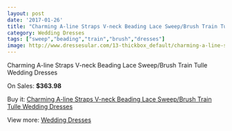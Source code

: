 ```yaml
---
layout: post
date: '2017-01-26'
title: "Charming A-line Straps V-neck Beading Lace Sweep/Brush Train Tulle Wedding Dresses"
category: Wedding Dresses
tags: ["sweep","beading","train","brush","dresses"]
image: http://www.dressesular.com/13-thickbox_default/charming-a-line-straps-v-neck-beading-lace-sweep-brush-train-tulle-wedding-dresses.jpg
---
```

Charming A-line Straps V-neck Beading Lace Sweep/Brush Train Tulle Wedding Dresses

On Sales: **$363.98**
<a href="https://www.dressesular.com/wedding-dresses/4-charming-a-line-straps-v-neck-beading-lace-sweep-brush-train-tulle-wedding-dresses.html"><amp-img layout="responsive" width="600" height="600" src="//www.dressesular.com/13-thickbox_default/charming-a-line-straps-v-neck-beading-lace-sweep-brush-train-tulle-wedding-dresses.jpg" alt="Charming A-line Straps V-neck Beading Lace Sweep/Brush Train Tulle Wedding Dresses 0" /></a>
<a href="https://www.dressesular.com/wedding-dresses/4-charming-a-line-straps-v-neck-beading-lace-sweep-brush-train-tulle-wedding-dresses.html"><amp-img layout="responsive" width="600" height="600" src="//www.dressesular.com/16-thickbox_default/charming-a-line-straps-v-neck-beading-lace-sweep-brush-train-tulle-wedding-dresses.jpg" alt="Charming A-line Straps V-neck Beading Lace Sweep/Brush Train Tulle Wedding Dresses 1" /></a>
<a href="https://www.dressesular.com/wedding-dresses/4-charming-a-line-straps-v-neck-beading-lace-sweep-brush-train-tulle-wedding-dresses.html"><amp-img layout="responsive" width="600" height="600" src="//www.dressesular.com/15-thickbox_default/charming-a-line-straps-v-neck-beading-lace-sweep-brush-train-tulle-wedding-dresses.jpg" alt="Charming A-line Straps V-neck Beading Lace Sweep/Brush Train Tulle Wedding Dresses 2" /></a>
<a href="https://www.dressesular.com/wedding-dresses/4-charming-a-line-straps-v-neck-beading-lace-sweep-brush-train-tulle-wedding-dresses.html"><amp-img layout="responsive" width="600" height="600" src="//www.dressesular.com/14-thickbox_default/charming-a-line-straps-v-neck-beading-lace-sweep-brush-train-tulle-wedding-dresses.jpg" alt="Charming A-line Straps V-neck Beading Lace Sweep/Brush Train Tulle Wedding Dresses 3" /></a>

Buy it: [Charming A-line Straps V-neck Beading Lace Sweep/Brush Train Tulle Wedding Dresses](https://www.dressesular.com/wedding-dresses/4-charming-a-line-straps-v-neck-beading-lace-sweep-brush-train-tulle-wedding-dresses.html "Charming A-line Straps V-neck Beading Lace Sweep/Brush Train Tulle Wedding Dresses")

View more: [Wedding Dresses](https://www.dressesular.com/3-wedding-dresses "Wedding Dresses")